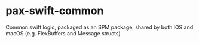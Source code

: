 # pax-swift-common

Common swift logic, packaged as an SPM package, shared by both iOS and macOS (e.g. FlexBuffers and Message structs) 

